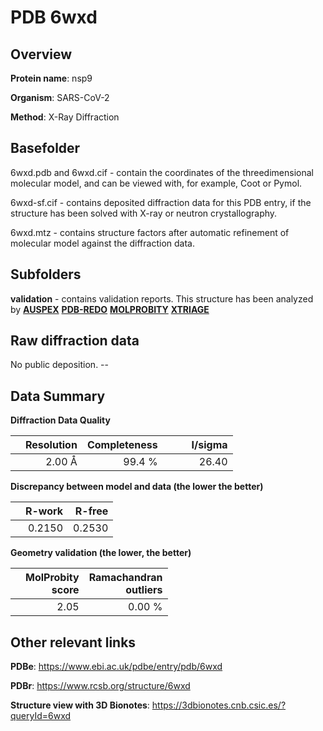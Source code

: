 # PDB 6wxd

## Overview

**Protein name**: nsp9

**Organism**: SARS-CoV-2

**Method**: X-Ray Diffraction

## Basefolder

6wxd.pdb and 6wxd.cif - contain the coordinates of the threedimensional molecular model, and can be viewed with, for example, Coot or Pymol.

6wxd-sf.cif - contains deposited diffraction data for this PDB entry, if the structure has been solved with X-ray or neutron crystallography.

6wxd.mtz - contains structure factors after automatic refinement of molecular model against the diffraction data.

## Subfolders





**validation** - contains validation reports. This structure has been analyzed by [**AUSPEX**](https://github.com/thorn-lab/coronavirus_structural_task_force/tree/master/pdb/nsp9/SARS-CoV-2/6wxd/validation/auspex) [**PDB-REDO**](https://github.com/thorn-lab/coronavirus_structural_task_force/tree/master/pdb/nsp9/SARS-CoV-2/6wxd/validation/pdb-redo) [**MOLPROBITY**](https://github.com/thorn-lab/coronavirus_structural_task_force/tree/master/pdb/nsp9/SARS-CoV-2/6wxd/validation/molprobity) [**XTRIAGE**](https://github.com/thorn-lab/coronavirus_structural_task_force/blob/master/pdb/nsp9/SARS-CoV-2/6wxd/validation/Xtriage_output.log) 

## Raw diffraction data

No public deposition. --<br> 

## Data Summary
**Diffraction Data Quality**

|   | Resolution | Completeness| I/sigma |
|---|-------------:|----------------:|--------------:|
|   |2.00 Å|99.4  %|<img width=50/>26.40|

**Discrepancy between model and data (the lower the better)**

|   | **R-work**| **R-free**   
|---|-------------:|----------------:|           
||  0.2150|  0.2530|

**Geometry validation (the lower, the better)**

|   |**MolProbity<br>score**| **Ramachandran<br>outliers** 
|---|-------------:|----------------:|
||  2.05|  0.00 %|

 

 



## Other relevant links 
**PDBe**:  https://www.ebi.ac.uk/pdbe/entry/pdb/6wxd
 
**PDBr**: https://www.rcsb.org/structure/6wxd 

**Structure view with 3D Bionotes**: https://3dbionotes.cnb.csic.es/?queryId=6wxd

